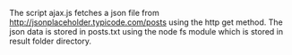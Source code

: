 The script ajax.js fetches a json file from http://jsonplaceholder.typicode.com/posts using the http get method.
The json data is stored in posts.txt using the node fs module which is stored in result folder directory.
